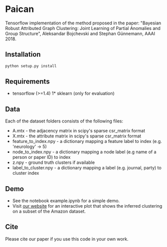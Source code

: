 # Paican


Tensorflow implementation of the method proposed in the paper: "Bayesian Robust Attributed Graph Clustering: Joint Learning of Partial Anomalies and Group Structure", Aleksandar Bojchevski and Stephan Günnemann, AAAI 2018.

## Installation
```bash
python setup.py install
```

## Requirements
* tensorflow (>=1.4)
1* sklearn (only for evaluation)

## Data
Each of the dataset folders consists of the following files:

* A.mtx - the adjacency matrix in scipy's sparse csr_matrix format
* X.mtx - the attribute matrix in scipy's sparse csr_matrix format
* feature_to_index.npy - a dictionary mapping a feature label to index (e.g. 'neurology' -> 5)
* node_to_index.npy - a dictionary mapping a node label (e.g name of a person or paper ID) to index
* z.npy - ground truth clusters if available
* label_to_cluster.npy - a dictionary mapping a label (e.g. journal, party) to cluster index

## Demo
* See the notebook example.ipynb for a simple demo.
* Visit [our website](https://www.kdd.in.tum.de/paican) for an interactive plot that shows the inferred clustering on a subset of the Amazon dataset.

## Cite
Please cite our paper if you use this code in your own work.
